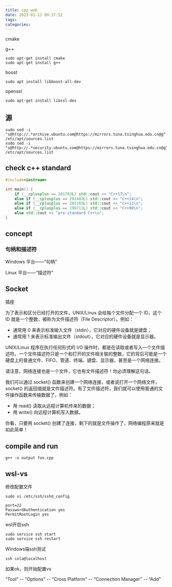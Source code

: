 ```yaml
---
title: cpp web
date: 2023-01-12 09:37:52
tags:
categories:
---
```




cmake

g++

```
sudo apt-get install cmake
sudo apt-get install g++
```



boost

```
sudo apt install libboost-all-dev
```

openssl

```
sudo apt-get install libssl-dev
```









## 源

```
sudo sed -i "s@http://.*archive.ubuntu.com@https://mirrors.tuna.tsinghua.edu.cn@g" /etc/apt/sources.list
sudo sed -i "s@http://.*security.ubuntu.com@https://mirrors.tuna.tsinghua.edu.cn@g" /etc/apt/sources.list
```





## check c++ standard

```c++
#include<iostream>

int main() {
    if (__cplusplus == 201703L) std::cout << "C++17\n";
    else if (__cplusplus == 201402L) std::cout << "C++14\n";
    else if (__cplusplus == 201103L) std::cout << "C++11\n";
    else if (__cplusplus == 199711L) std::cout << "C++98\n";
    else std::cout << "pre-standard C++\n";
}
```







## concept



### 句柄和描述符

Windows 平台——“句柄”

 Linux 平台——“描述符”





## Socket

插座



为了表示和区分已经打开的文件，UNIX/Linux 会给每个文件分配一个 ID，这个 ID 就是一个整数，被称为文件描述符（File Descriptor）。例如：

- 通常用 0 来表示标准输入文件（stdin），它对应的硬件设备就是键盘；
- 通常用 1 来表示标准输出文件（stdout），它对应的硬件设备就是显示器。


UNIX/Linux 程序在执行任何形式的 I/O 操作时，都是在读取或者写入一个文件描述符。一个文件描述符只是一个和打开的文件相关联的整数，它的背后可能是一个硬盘上的普通文件、FIFO、管道、终端、键盘、显示器，甚至是一个网络连接。

请注意，网络连接也是一个文件，它也有文件描述符！你必须理解这句话。



我们可以通过 socket() 函数来创建一个网络连接，或者说打开一个网络文件，socket() 的返回值就是文件描述符。有了文件描述符，我们就可以使用普通的文件操作函数来传输数据了，例如：

- 用 read() 读取从远程计算机传来的数据；
- 用 write() 向远程计算机写入数据。


你看，只要用 socket() 创建了连接，剩下的就是文件操作了，网络编程原来就是如此简单！





## compile and run

```
g++ -o output foo.cpp
```







## wsl-vs

修改配置文件

```
sudo vi /etc/ssh/sshd_config
```

```
port=22
PasswordAuthentication yes
PermitRootLogin yes
```





wsl开启ssh

```
sudo service ssh start
sudo service ssh restart
```



Windows端ssh测试

```
ssh cola@localhost
```



如果ok，则开始配置vs

“Tool” -- “Options” -- “Cross Platform” -- “Connection Manager” -- “Add”







